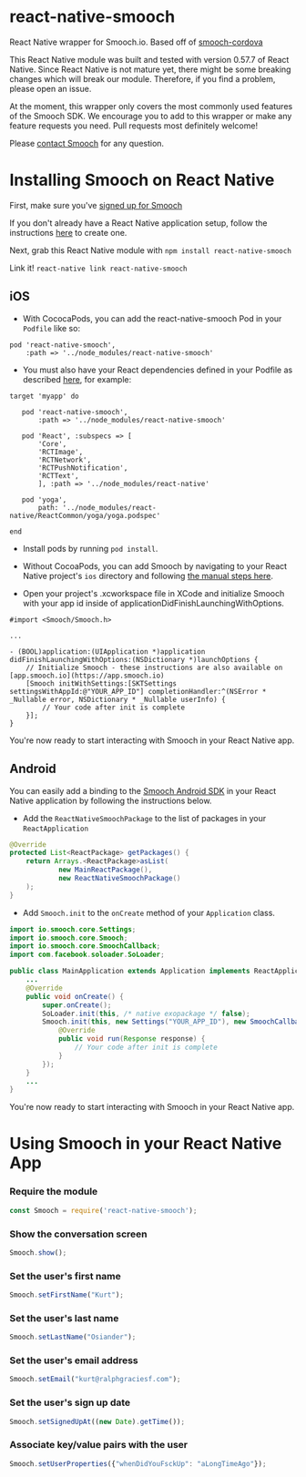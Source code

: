 # react-native-smooch
React Native wrapper for Smooch.io. Based off of [smooch-cordova](https://github.com/smooch/smooch-cordova)

This React Native module was built and tested with version 0.57.7 of React Native. Since React Native is not mature yet, there might be some breaking changes which will break our module. Therefore, if you find a problem, please open an issue.

At the moment, this wrapper only covers the most commonly used features of the Smooch SDK. We encourage you to add to this wrapper or make any feature requests you need. Pull requests most definitely welcome!

Please [contact Smooch](mailto:help@smooch.io) for any question.

Installing Smooch on React Native
=================================

First, make sure you've [signed up for Smooch](https://app.smooch.io/signup)

If you don't already have a React Native application setup, follow the instructions [here](https://facebook.github.io/react-native/docs/getting-started.html) to create one.

Next, grab this React Native module with `npm install react-native-smooch`

Link it! `react-native link react-native-smooch`

## iOS
 * With CococaPods, you can add the react-native-smooch Pod in your `Podfile` like so:

 ```
 pod 'react-native-smooch',
     :path => '../node_modules/react-native-smooch'
 ```

 * You must also have your React dependencies defined in your Podfile as described [here](http://facebook.github.io/react-native/releases/0.31/docs/troubleshooting.html#missing-libraries-for-react), for example:

 ```
target 'myapp' do

    pod 'react-native-smooch',
        :path => '../node_modules/react-native-smooch'

	pod 'React', :subspecs => [
        'Core',
        'RCTImage',
        'RCTNetwork',
        'RCTPushNotification',
        'RCTText',
        ], :path => '../node_modules/react-native'

    pod 'yoga',
        path: '../node_modules/react-native/ReactCommon/yoga/yoga.podspec'

end
 ```

 * Install pods by running `pod install`.

 * Without CocoaPods, you can add Smooch by navigating to your React Native project's `ios` directory and following [the manual steps here](http://docs.smooch.io/ios/#adding-smooch-to-your-app).

 * Open your project's .xcworkspace file in XCode and initialize Smooch with your app id inside of applicationDidFinishLaunchingWithOptions.

```
#import <Smooch/Smooch.h>

...

- (BOOL)application:(UIApplication *)application didFinishLaunchingWithOptions:(NSDictionary *)launchOptions {
    // Initialize Smooch - these instructions are also available on [app.smooch.io](https://app.smooch.io)
    [Smooch initWithSettings:[SKTSettings settingsWithAppId:@"YOUR_APP_ID"] completionHandler:^(NSError * _Nullable error, NSDictionary * _Nullable userInfo) {
        // Your code after init is complete
    }];
}
```

You're now ready to start interacting with Smooch in your React Native app.

## Android

You can easily add a binding to the [Smooch Android SDK](https://github.com/smooch/smooch-android) in your React Native application by following the instructions below.

* Add the `ReactNativeSmoochPackage` to the list of packages in your `ReactApplication`
```java
@Override
protected List<ReactPackage> getPackages() {
    return Arrays.<ReactPackage>asList(
            new MainReactPackage(),
            new ReactNativeSmoochPackage()
    );
}
```

* Add `Smooch.init` to the `onCreate` method of your `Application` class.

```java
import io.smooch.core.Settings;
import io.smooch.core.Smooch;
import io.smooch.core.SmoochCallback;
import com.facebook.soloader.SoLoader;

public class MainApplication extends Application implements ReactApplication {
    ...
    @Override
    public void onCreate() {
        super.onCreate();
        SoLoader.init(this, /* native exopackage */ false);
        Smooch.init(this, new Settings("YOUR_APP_ID"), new SmoochCallback() {
            @Override
            public void run(Response response) {
                // Your code after init is complete
            }
        });
    }
    ...
}
```

You're now ready to start interacting with Smooch in your React Native app.

Using Smooch in your React Native App
=====================================

### Require the module
```javascript
const Smooch = require('react-native-smooch');
```

### Show the conversation screen
```javascript
Smooch.show();
```

### Set the user's first name
```javascript
Smooch.setFirstName("Kurt");
```

### Set the user's last name
```javascript
Smooch.setLastName("Osiander");
```

### Set the user's email address
```javascript
Smooch.setEmail("kurt@ralphgraciesf.com");
```

### Set the user's sign up date
```javascript
Smooch.setSignedUpAt((new Date).getTime());
```

### Associate key/value pairs with the user
```javascript
Smooch.setUserProperties({"whenDidYouFsckUp": "aLongTimeAgo"});
```

